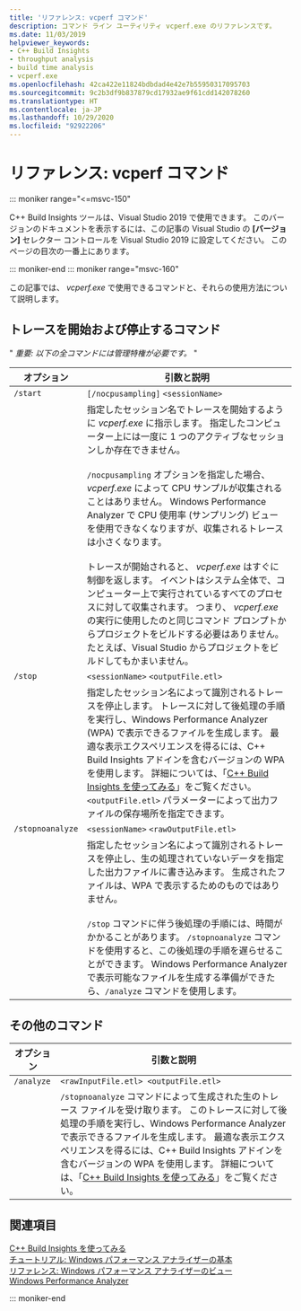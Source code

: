 ```yaml
---
title: 'リファレンス: vcperf コマンド'
description: コマンド ライン ユーティリティ vcperf.exe のリファレンスです。
ms.date: 11/03/2019
helpviewer_keywords:
- C++ Build Insights
- throughput analysis
- build time analysis
- vcperf.exe
ms.openlocfilehash: 42ca422e11824bdbdad4e42e7b55950317095703
ms.sourcegitcommit: 9c2b3df9b837879cd17932ae9f61cdd142078260
ms.translationtype: HT
ms.contentlocale: ja-JP
ms.lasthandoff: 10/29/2020
ms.locfileid: "92922206"
---
```

# <a name="reference-vcperf-commands"></a>リファレンス: vcperf コマンド

::: moniker range="<=msvc-150"

C++ Build Insights ツールは、Visual Studio 2019 で使用できます。 このバージョンのドキュメントを表示するには、この記事の Visual Studio の **[バージョン]** セレクター コントロールを Visual Studio 2019 に設定してください。 このページの目次の一番上にあります。

::: moniker-end
::: moniker range="msvc-160"

この記事では、 *vcperf.exe* で使用できるコマンドと、それらの使用方法について説明します。

## <a name="commands-to-start-and-stop-traces"></a>トレースを開始および停止するコマンド

" *重要: 以下の全コマンドには管理特権が必要です。* "

| オプション           | 引数と説明 |
|------------------|---------------------------|
| `/start`         | `[/nocpusampling]` `<sessionName>` |
|                  | 指定したセッション名でトレースを開始するように *vcperf.exe* に指示します。 指定したコンピューター上には一度に 1 つのアクティブなセッションしか存在できません。 <br/><br/> `/nocpusampling` オプションを指定した場合、 *vcperf.exe* によって CPU サンプルが収集されることはありません。 Windows Performance Analyzer で CPU 使用率 (サンプリング) ビューを使用できなくなりますが、収集されるトレースは小さくなります。 <br/><br/> トレースが開始されると、 *vcperf.exe* はすぐに制御を返します。 イベントはシステム全体で、コンピューター上で実行されているすべてのプロセスに対して収集されます。 つまり、 *vcperf.exe* の実行に使用したのと同じコマンド プロンプトからプロジェクトをビルドする必要はありません。 たとえば、Visual Studio からプロジェクトをビルドしてもかまいません。 |
| `/stop`          | `<sessionName>` `<outputFile.etl>` |
|                  | 指定したセッション名によって識別されるトレースを停止します。 トレースに対して後処理の手順を実行し、Windows Performance Analyzer (WPA) で表示できるファイルを生成します。 最適な表示エクスペリエンスを得るには、C++ Build Insights アドインを含むバージョンの WPA を使用します。 詳細については、「[C++ Build Insights を使ってみる](../get-started-with-cpp-build-insights.md)」をご覧ください。 `<outputFile.etl>` パラメーターによって出力ファイルの保存場所を指定できます。 |
| `/stopnoanalyze` | `<sessionName>` `<rawOutputFile.etl>` |
|                  | 指定したセッション名によって識別されるトレースを停止し、生の処理されていないデータを指定した出力ファイルに書き込みます。 生成されたファイルは、WPA で表示するためのものではありません。 <br/><br/> `/stop` コマンドに伴う後処理の手順には、時間がかかることがあります。 `/stopnoanalyze` コマンドを使用すると、この後処理の手順を遅らせることができます。 Windows Performance Analyzer で表示可能なファイルを生成する準備ができたら、`/analyze` コマンドを使用します。 |

## <a name="miscellaneous-commands"></a>その他のコマンド

| オプション     | 引数と説明 |
|------------|---------------------------|
| `/analyze` | `<rawInputFile.etl> <outputFile.etl>` |
|            | `/stopnoanalyze` コマンドによって生成された生のトレース ファイルを受け取ります。 このトレースに対して後処理の手順を実行し、Windows Performance Analyzer で表示できるファイルを生成します。 最適な表示エクスペリエンスを得るには、C++ Build Insights アドインを含むバージョンの WPA を使用します。 詳細については、「[C++ Build Insights を使ってみる](../get-started-with-cpp-build-insights.md)」をご覧ください。 |

## <a name="see-also"></a>関連項目

[C++ Build Insights を使ってみる](../get-started-with-cpp-build-insights.md)\
[チュートリアル: Windows パフォーマンス アナライザーの基本](../tutorials/wpa-basics.md)\
[リファレンス: Windows パフォーマンス アナライザーのビュー](wpa-views.md)\
[Windows Performance Analyzer](/windows-hardware/test/wpt/windows-performance-analyzer)

::: moniker-end

